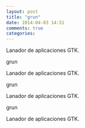 ```yaml
---
layout: post
title: "grun"
date: 2014-04-03 14:51
comments: true
categories: 
---
```

Lanador de aplicaciones GTK.

grun

Lanador de aplicaciones GTK.

grun

Lanador de aplicaciones GTK.

grun

Lanador de aplicaciones GTK.


